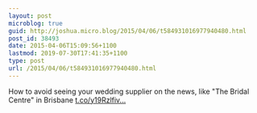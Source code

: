 ```yaml
---
layout: post
microblog: true
guid: http://joshua.micro.blog/2015/04/06/t584931016977940480.html
post_id: 38493
date: 2015-04-06T15:09:56+1100
lastmod: 2019-07-30T17:41:35+1100
type: post
url: /2015/04/06/t584931016977940480.html
---
```

How to avoid seeing your wedding supplier on the news, like "The Bridal Centre" in Brisbane [t.co/y19Rzlfiv...](http://t.co/y19RzlfivD)
